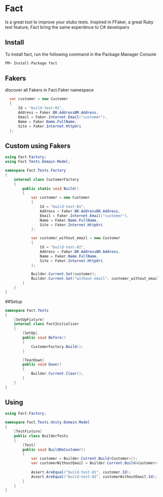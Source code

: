 # Fact
Is a great tool to improve your stubs tests. Inspired in FFaker, a great Ruby test feature, Fact bring the same experiênce to C# developers

## Install
To install fact, run the following command in the Package Manager Console
```csharp
PM> Install-Package fact
```

## Fakers
discover all Fakers in Fact.Faker namespace

```csharp
  var customer = new Customer
  {
      Id = "build-test-01",
      Address = Faker.BR.AddressBR.Address,
      Email = Faker.Internet.Email("customer"),
      Name = Faker.Name.FullName,
      Site = Faker.Internet.HttpUri
  };
```

## Custom using Fakers
````csharp
using Fact.Factory;
using Fact.Tests.Domain.Model;

namespace Fact.Tests.Factory
{
    internal class CustomerFactory
    {
        public static void Build()
        {
            var customer = new Customer
            {
                Id = "build-test-01",
                Address = Faker.BR.AddressBR.Address,
                Email = Faker.Internet.Email("customer"),
                Name = Faker.Name.FullName,
                Site = Faker.Internet.HttpUri
            };

            var customer_without_email = new Customer
            {
                Id = "build-test-02",
                Address = Faker.BR.AddressBR.Address,
                Name = Faker.Name.FullName,
                Site = Faker.Internet.HttpUri
            };

            Builder.Current.Set(customer);
            Builder.Current.Set("without email", customer_without_email);
        }
    }
}
````


##Setup 
````csharp
namespace Fact.Tests
{
    [SetUpFixture]
    internal class FactInitializer
    {
        [SetUp]
        public void Before()
        {
            CustomerFactory.Build();
        }

        [TearDown]
        public void Down()
        {
            Builder.Current.Clear();
        }
    }
}
````

## Using
````csharp
using Fact.Factory;

namespace Fact.Tests.Unity.Domain.Model
{
    [TestFixture]
    public class BuilderTests
    {
        [Test]
        public void BuildDeCustumer()
        {
            var customer = Builder.Current.Build<Customer>();
            var customerWithoutEmail = Builder.Current.Build<Customer>("without email");
            
            Assert.AreEqual("build-test-01", customer.Id);
            Assert.AreEqual("build-test-02", customerWithoutEmail.Id);
        }
    }
}
````

